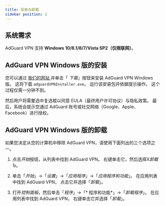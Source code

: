 ```yaml
---
title: 安装与卸载
sidebar position: 2
---
```



## 系统需求

AdGuard VPN 支持 **Windows 10/8.1/8/7/Vista SP2（仅限联网）**。


## AdGuard VPN Windows 版的安装

您可以通过 [我们的网站 ](https://adguard-vpn.com/en/welcome.html)并单击「 *下载*」按钮来安装 AdGuard VPN Windows 版。 这将下载 `adguardVPNInstaller.exe`。 运行该安装包并依据提示操作。 这个过程仅需一分钟不到。

然后用户将需要选中复选框以同意 EULA（最终用户许可协议）与隐私政策。 最后，系统会提示您通过 AdGuard 账号或社交网络（Google、Apple、Facebook）进行授权。


## AdGuard VPN Windows 版的卸载

如果您决定从您的计算机中移除 AdGuard VPN，请使用下面列出的三个选项之一。

1. 点击*开始*按钮，从列表中找到 AdGuard VPN。 右键单击它，然后选择Х*卸载*Ъ。

2. 单击「*开始*」→「*设置*」→「*应用程序*」→「*应用程序和功能*」。 在应用列表中找到 AdGuard VPN， 点击它并选择「*卸载*」。

3. 打开*控制面板*，然后单击「*程序*」→「* 程序和功能*」→「*卸载程序*」。 在应用列表中找到 AdGuard VPN， 右键单击它并选择「*卸载*」。